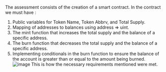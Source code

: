 The assessment consists of the creation of a smart contract. In the contract we must have :
1. Public variables for Token Name, Token Abbrv, and Total Supply.
2. Mapping of addresses to balances using address => uint.
3. The mint function that increases the total supply and the balance of a specific address.
4. The burn function that decreases the total supply and the balance of a specific address.
5. Implementing conditionals in the burn function to ensure the balance of the account is greater than or equal to the amount being burned.
![image](https://github.com/AdiTiw-95/Token-Creation/assets/126144959/799c8d09-802e-4da9-98fe-3b77fb628cee)
This is how the necessary requirements mentioned were met.
